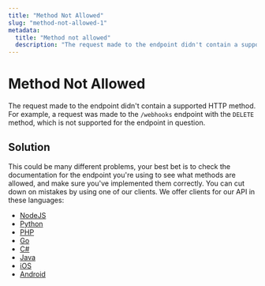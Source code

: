 ```yaml
---
title: "Method Not Allowed"
slug: "method-not-allowed-1"
metadata: 
  title: "Method not allowed"
  description: "The request made to the endpoint didn't contain a supported HTTP method. For example, a request was made to the `/webhooks` endpoint with the `DELETE` method, which is not supported for the endpoint in question."
---
```


Method Not Allowed
==================

The request made to the endpoint didn't contain a supported HTTP method. For example, a request was made to the `/webhooks` endpoint with the `DELETE` method, which is not supported for the endpoint in question.

## Solution

This could be many different problems, your best bet is to check the documentation for the endpoint you're using to see what methods are allowed, and make sure you've implemented them correctly. You can cut down on mistakes by using one of our clients. We offer clients for our API in these languages:

- [NodeJS](../sdks/api-clients/apivideo-nodejs-client.md)
- [Python](../sdks/api-clients/apivideo-python-client.md)
- [PHP](../sdks/api-clients/apivideo-php-client.md)
- [Go](../sdks/api-clients/apivideo-go-client.md)
- [C#](../sdks/api-clients/apivideo-csharp-client.md)
- [Java](../sdks/api-clients/apivideo-java-client.md)
- [iOS](../sdks/api-clients/apivideo-swift5-client.md)
- [Android](../sdks/api-clients/apivideo-android-client.md)
